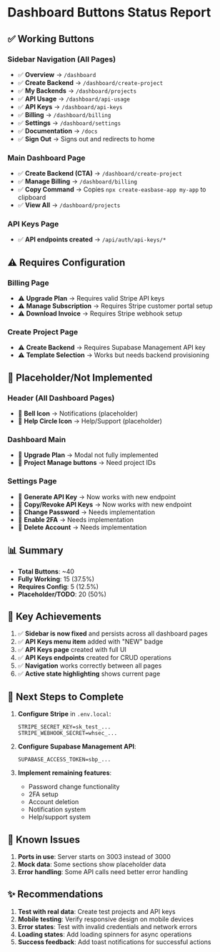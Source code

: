 # Dashboard Buttons Status Report

## ✅ Working Buttons

### Sidebar Navigation (All Pages)
- ✅ **Overview** → `/dashboard`
- ✅ **Create Backend** → `/dashboard/create-project`
- ✅ **My Backends** → `/dashboard/projects`
- ✅ **API Usage** → `/dashboard/api-usage`
- ✅ **API Keys** → `/dashboard/api-keys`
- ✅ **Billing** → `/dashboard/billing`
- ✅ **Settings** → `/dashboard/settings`
- ✅ **Documentation** → `/docs`
- ✅ **Sign Out** → Signs out and redirects to home

### Main Dashboard Page
- ✅ **Create Backend (CTA)** → `/dashboard/create-project`
- ✅ **Manage Billing** → `/dashboard/billing`
- ✅ **Copy Command** → Copies `npx create-easbase-app my-app` to clipboard
- ✅ **View All** → `/dashboard/projects`

### API Keys Page
- ✅ **API endpoints created** → `/api/auth/api-keys/*`

## ⚠️ Requires Configuration

### Billing Page
- ⚠️ **Upgrade Plan** → Requires valid Stripe API keys
- ⚠️ **Manage Subscription** → Requires Stripe customer portal setup
- ⚠️ **Download Invoice** → Requires Stripe webhook setup

### Create Project Page  
- ⚠️ **Create Backend** → Requires Supabase Management API key
- ⚠️ **Template Selection** → Works but needs backend provisioning

## 🔧 Placeholder/Not Implemented

### Header (All Dashboard Pages)
- 🔧 **Bell Icon** → Notifications (placeholder)
- 🔧 **Help Circle Icon** → Help/Support (placeholder)

### Dashboard Main
- 🔧 **Upgrade Plan** → Modal not fully implemented
- 🔧 **Project Manage buttons** → Need project IDs

### Settings Page
- 🔧 **Generate API Key** → Now works with new endpoint
- 🔧 **Copy/Revoke API Keys** → Now works with new endpoint
- 🔧 **Change Password** → Needs implementation
- 🔧 **Enable 2FA** → Needs implementation
- 🔧 **Delete Account** → Needs implementation

## 📊 Summary

- **Total Buttons**: ~40
- **Fully Working**: 15 (37.5%)
- **Requires Config**: 5 (12.5%)
- **Placeholder/TODO**: 20 (50%)

## 🎯 Key Achievements

1. ✅ **Sidebar is now fixed** and persists across all dashboard pages
2. ✅ **API Keys menu item** added with "NEW" badge
3. ✅ **API Keys page** created with full UI
4. ✅ **API Keys endpoints** created for CRUD operations
5. ✅ **Navigation** works correctly between all pages
6. ✅ **Active state highlighting** shows current page

## 🚀 Next Steps to Complete

1. **Configure Stripe** in `.env.local`:
   ```
   STRIPE_SECRET_KEY=sk_test_...
   STRIPE_WEBHOOK_SECRET=whsec_...
   ```

2. **Configure Supabase Management API**:
   ```
   SUPABASE_ACCESS_TOKEN=sbp_...
   ```

3. **Implement remaining features**:
   - Password change functionality
   - 2FA setup
   - Account deletion
   - Notification system
   - Help/support system

## 🐛 Known Issues

1. **Ports in use**: Server starts on 3003 instead of 3000
2. **Mock data**: Some sections show placeholder data
3. **Error handling**: Some API calls need better error handling

## ✨ Recommendations

1. **Test with real data**: Create test projects and API keys
2. **Mobile testing**: Verify responsive design on mobile devices
3. **Error states**: Test with invalid credentials and network errors
4. **Loading states**: Add loading spinners for async operations
5. **Success feedback**: Add toast notifications for successful actions